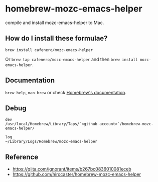 # homebrew-mozc-emacs-helper

compile and install mozc-emacs-helper to Mac.

## How do I install these formulae?

`brew install cafenero/mozc-emacs-helper`

Or `brew tap cafenero/mozc-emacs-helper` and then `brew install mozc-emacs-helper`.

## Documentation

`brew help`, `man brew` or check [Homebrew's documentation](https://docs.brew.sh).


## Debug
```
dev
/usr/local/Homebrew/Library/Taps/`<github account>`/homebrew-mozc-emacs-helper/

log
~/Library/Logs/Homebrew/mozc-emacs-helper
```

## Reference
- https://qiita.com/ignorant/items/b267bc0836010081eceb
- https://github.com/hirocaster/homebrew-mozc-emacs-helper
